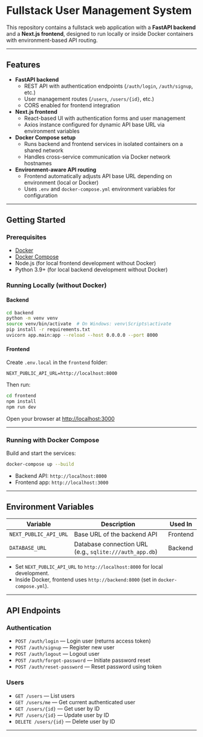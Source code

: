 
# Fullstack User Management System

This repository contains a fullstack web application with a **FastAPI backend** and a **Next.js frontend**, designed to run locally or inside Docker containers with environment-based API routing.

---

## Features

- **FastAPI backend**
  - REST API with authentication endpoints (`/auth/login`, `/auth/signup`, etc.)
  - User management routes (`/users`, `/users/{id}`, etc.)
  - CORS enabled for frontend integration
- **Next.js frontend**
  - React-based UI with authentication forms and user management
  - Axios instance configured for dynamic API base URL via environment variables
- **Docker Compose setup**
  - Runs backend and frontend services in isolated containers on a shared network
  - Handles cross-service communication via Docker network hostnames
- **Environment-aware API routing**
  - Frontend automatically adjusts API base URL depending on environment (local or Docker)
  - Uses `.env` and `docker-compose.yml` environment variables for configuration

---

## Getting Started

### Prerequisites

- [Docker](https://docs.docker.com/get-docker/)
- [Docker Compose](https://docs.docker.com/compose/install/)
- Node.js (for local frontend development without Docker)
- Python 3.9+ (for local backend development without Docker)

### Running Locally (without Docker)

#### Backend

```bash
cd backend
python -m venv venv
source venv/bin/activate  # On Windows: venv\Scripts\activate
pip install -r requirements.txt
uvicorn app.main:app --reload --host 0.0.0.0 --port 8000
````

#### Frontend

Create `.env.local` in the `frontend` folder:

```env
NEXT_PUBLIC_API_URL=http://localhost:8000
```

Then run:

```bash
cd frontend
npm install
npm run dev
```

Open your browser at [http://localhost:3000](http://localhost:3000)

---

### Running with Docker Compose

Build and start the services:

```bash
docker-compose up --build
```

* Backend API: `http://localhost:8000`
* Frontend app: `http://localhost:3000`

---

## Environment Variables

| Variable              | Description                                             | Used In  |
| --------------------- | ------------------------------------------------------- | -------- |
| `NEXT_PUBLIC_API_URL` | Base URL of the backend API                             | Frontend |
| `DATABASE_URL`        | Database connection URL (e.g., `sqlite:///auth_app.db`) | Backend  |

* Set `NEXT_PUBLIC_API_URL` to `http://localhost:8000` for local development.
* Inside Docker, frontend uses `http://backend:8000` (set in `docker-compose.yml`).

---

## API Endpoints

### Authentication

* `POST /auth/login` — Login user (returns access token)
* `POST /auth/signup` — Register new user
* `POST /auth/logout` — Logout user
* `POST /auth/forgot-password` — Initiate password reset
* `POST /auth/reset-password` — Reset password using token

### Users

* `GET /users` — List users
* `GET /users/me` — Get current authenticated user
* `GET /users/{id}` — Get user by ID
* `PUT /users/{id}` — Update user by ID
* `DELETE /users/{id}` — Delete user by ID

---

